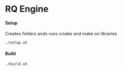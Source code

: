 # RQ Engine

#### Setup
Creates folders ands runs cmake and make on libraries
```
./setup.sh
```

#### Build
```
./build.sh
```

